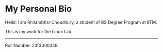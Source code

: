 # My Personal Bio



Hello! I am Rhitambhar Choudhury, a student of BS Degree Program at IITM.

This is my work for the Linux Lab



---

Roll Number: 23f3000448



